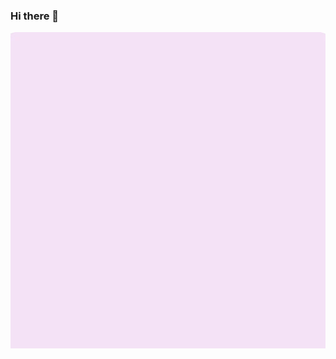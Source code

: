 ### Hi there 👋

![](https://github.com/suhaimaislam/suhaimaislam/blob/main/suhaimaislam_github_logo.gif)
